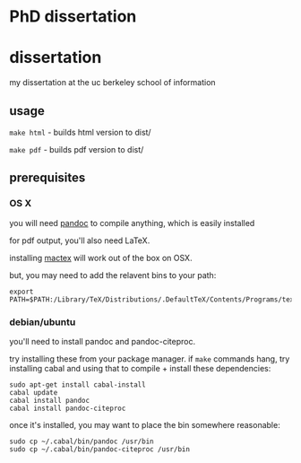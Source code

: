 # PhD dissertation

# dissertation

my dissertation at the uc berkeley school of information

## usage

`make html` - builds html version to dist/

`make pdf` - builds pdf version to dist/

## prerequisites

### OS X

you will need [pandoc](http://pandoc.org/) to compile anything, which is easily installed 

for pdf output, you'll also need LaTeX. 

installing [mactex](http://tug.org/mactex/mactex-download.html) will work out of the box on OSX.

but, you may need to add the relavent bins to your path:

    export PATH=$PATH:/Library/TeX/Distributions/.DefaultTeX/Contents/Programs/texbin  

### debian/ubuntu

you'll need to install pandoc and pandoc-citeproc. 

try installing these from your package manager. if `make` commands hang, 
try installing cabal and using that to compile + install these dependencies:

	sudo apt-get install cabal-install
	cabal update
	cabal install pandoc
	cabal install pandoc-citeproc

once it's installed, you may want to place the bin somewhere reasonable:

	sudo cp ~/.cabal/bin/pandoc /usr/bin  
	sudo cp ~/.cabal/bin/pandoc-citeproc /usr/bin  


